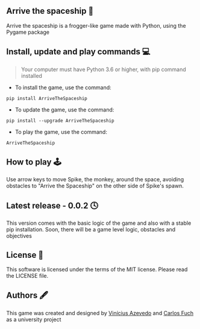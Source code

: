 ## Arrive the spaceship 🚀
Arrive the spaceship is a frogger-like game made with Python, using the Pygame package

## Install, update and play commands 💻

> Your computer must have Python 3.6 or higher, with pip command installed

- To install the game, use the command:
```
pip install ArriveTheSpaceship
```
- To update the game, use the command:
```
pip install --upgrade ArriveTheSpaceship
```
- To play the game, use the command:
```
ArriveTheSpaceship
```

## How to play 🕹
Use arrow keys to move Spike, the monkey, around the space, avoiding obstacles to "Arrive the Spaceship" on the other side of Spike's spawn.

## Latest release - 0.0.2 🕓
This version comes with the basic logic of the game and also with a stable pip installation. Soon, there will be a game level logic, obstacles and objectives
## License 📖
This software is licensed under the terms of the MIT license. Please read the LICENSE file.

## Authors 🖋
This game was created and designed by [Vinícius Azevedo](https://github.com/viniciussousaazevedo) and [Carlos Fuch](https://github.com/httpcarlxs) as a university project